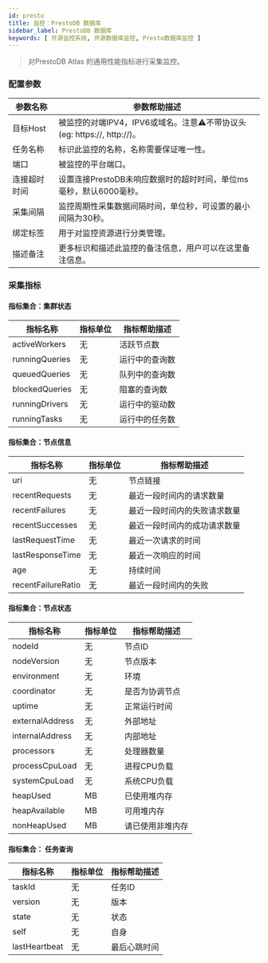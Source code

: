 ```yaml
---
id: presto
title: 监控：PrestoDB 数据库
sidebar_label: PrestoDB 数据库
keywords: [ 开源监控系统, 开源数据库监控, Presto数据库监控 ]
---
```


> 对PrestoDB Atlas 的通用性能指标进行采集监控。

### 配置参数

|  参数名称  |                        参数帮助描述                        |
|--------|------------------------------------------------------|
| 目标Host | 被监控的对端IPV4，IPV6或域名。注意⚠️不带协议头(eg: https://, http://)。 |
| 任务名称   | 标识此监控的名称，名称需要保证唯一性。                                  |
| 端口     | 被监控的平台端口。                                            |
| 连接超时时间 | 设置连接PrestoDB未响应数据时的超时时间，单位ms毫秒，默认6000毫秒。             |
| 采集间隔   | 监控周期性采集数据间隔时间，单位秒，可设置的最小间隔为30秒。                      |
| 绑定标签   | 用于对监控资源进行分类管理。                                       |
| 描述备注   | 更多标识和描述此监控的备注信息，用户可以在这里备注信息。                         |

### 采集指标

#### 指标集合：集群状态

|      指标名称      | 指标单位 | 指标帮助描述  |
|----------------|------|---------|
| activeWorkers  | 无    | 活跃节点数   |
| runningQueries | 无    | 运行中的查询数 |
| queuedQueries  | 无    | 队列中的查询数 |
| blockedQueries | 无    | 阻塞的查询数  |
| runningDrivers | 无    | 运行中的驱动数 |
| runningTasks   | 无    | 运行中的任务数 |

#### 指标集合：节点信息

|        指标名称        | 指标单位 |     指标帮助描述     |
|--------------------|------|----------------|
| uri                | 无    | 节点链接           |
| recentRequests     | 无    | 最近一段时间内的请求数量   |
| recentFailures     | 无    | 最近一段时间内的失败请求数量 |
| recentSuccesses    | 无    | 最近一段时间内的成功请求数量 |
| lastRequestTime    | 无    | 最近一次请求的时间      |
| lastResponseTime   | 无    | 最近一次响应的时间      |
| age                | 无    | 持续时间           |
| recentFailureRatio | 无    | 最近一段时间内的失败     |

#### 指标集合：节点状态

|      指标名称       | 指标单位 |  指标帮助描述  |
|-----------------|------|----------|
| nodeId          | 无    | 节点ID     |
| nodeVersion     | 无    | 节点版本     |
| environment     | 无    | 环境       |
| coordinator     | 无    | 是否为协调节点  |
| uptime          | 无    | 正常运行时间   |
| externalAddress | 无    | 外部地址     |
| internalAddress | 无    | 内部地址     |
| processors      | 无    | 处理器数量    |
| processCpuLoad  | 无    | 进程CPU负载  |
| systemCpuLoad   | 无    | 系统CPU负载  |
| heapUsed        | MB   | 已使用堆内存   |
| heapAvailable   | MB   | 可用堆内存    |
| nonHeapUsed     | MB   | 请已使用非堆内存 |

#### 指标集合： 任务查询

|     指标名称      | 指标单位 | 指标帮助描述 |
|---------------|------|--------|
| taskId        | 无    | 任务ID   |
| version       | 无    | 版本     |
| state         | 无    | 状态     |
| self          | 无    | 自身     |
| lastHeartbeat | 无    | 最后心跳时间 |
